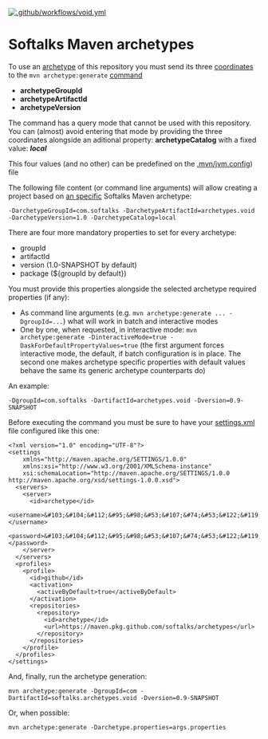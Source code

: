 [![.github/workflows/void.yml](https://github.com/softalks/archetypes/actions/workflows/void.yml/badge.svg)](https://github.com/softalks/archetypes/actions/workflows/void.yml)
# Softalks Maven archetypes
To use an [archetype](https://maven.apache.org/guides/introduction/introduction-to-archetypes.html) of this repository you must send its three [coordinates](https://maven.apache.org/pom.html#maven-coordinates) to the `mvn archetype:generate` [command](https://maven.apache.org/archetype/maven-archetype-plugin/generate-mojo.html)
- **archetypeGroupId**
- **archetypeArtifactId**
- **archetypeVersion**

The command has a query mode that cannot be used with this repository. You can (almost) avoid entering that mode by providing the three coordinates alongside an aditional property: **archetypeCatalog** with a fixed value: ***local***

This four values (and no other) can be predefined on the [.mvn/jvm.config](https://maven.apache.org/configure.html#mvn-jvm-config-file)) file

The following file content (or command line arguments) will allow creating a project based on [an specific](https://github.com/softalks/archetypes/tree/main/void) Softalks Maven archetype:
```
-DarchetypeGroupId=com.softalks -DarchetypeArtifactId=archetypes.void -DarchetypeVersion=1.0 -DarchetypeCatalog=local
```
There are four more mandatory properties to set for every archetype:
- groupId
- artifactId
- version (1.0-SNAPSHOT by default)
- package (${groupId by default})

You must provide this properties alongside the selected archetype required properties (if any):
- As command line arguments (e.g. `mvn archetype:generate ... -DgroupId=...`) what will work in batch and interactive modes
- One by one, when requested, in interactive mode: `mvn archetype:generate -DinteractiveMode=true -DaskForDefaultPropertyValues=true` (the first argument forces interactive mode, the default, if batch configuration is in place. The second one makes archetype specific properties with default values behave the same its generic archetype counterparts do)

An example:
```
-DgroupId=com.softalks -DartifactId=archetypes.void -Dversion=0.9-SNAPSHOT
```
Before executing the command you must be sure to have your [settings.xml](https://maven.apache.org/settings.html) file configured like this one:
```
<?xml version="1.0" encoding="UTF-8"?>
<settings 
	xmlns="http://maven.apache.org/SETTINGS/1.0.0"
	xmlns:xsi="http://www.w3.org/2001/XMLSchema-instance"
	xsi:schemaLocation="http://maven.apache.org/SETTINGS/1.0.0 http://maven.apache.org/xsd/settings-1.0.0.xsd">
  <servers>
    <server>
      <id>archetype</id>
      <username>&#103;&#104;&#112;&#95;&#98;&#53;&#107;&#74;&#53;&#122;&#119;&#65;&#119;&#70;&#66;&#56;&#57;&#57;&#99;&#107;&#51;&#65;&#97;&#81;&#57;&#89;&#82;&#111;&#113;&#108;&#66;&#53;&#78;&#73;&#49;&#108;&#75;&#110;&#119;&#76;</username>
      <password>&#103;&#104;&#112;&#95;&#98;&#53;&#107;&#74;&#53;&#122;&#119;&#65;&#119;&#70;&#66;&#56;&#57;&#57;&#99;&#107;&#51;&#65;&#97;&#81;&#57;&#89;&#82;&#111;&#113;&#108;&#66;&#53;&#78;&#73;&#49;&#108;&#75;&#110;&#119;&#76;</password>
    </server>
  </servers>
  <profiles>
    <profile>
      <id>github</id>
      <activation>
        <activeByDefault>true</activeByDefault>
      </activation>
      <repositories>
        <repository>
          <id>archetype</id>
          <url>https://maven.pkg.github.com/softalks/archetypes</url>
        </repository>
      </repositories>
    </profile>
  </profiles>
</settings>
```
And, finally, run the archetype generation:
```
mvn archetype:generate -DgroupId=com -DartifactId=softalks.archetypes.void -Dversion=0.9-SNAPSHOT
```
Or, when possible:
```
mvn archetype:generate -Darchetype.properties=args.properties
```
